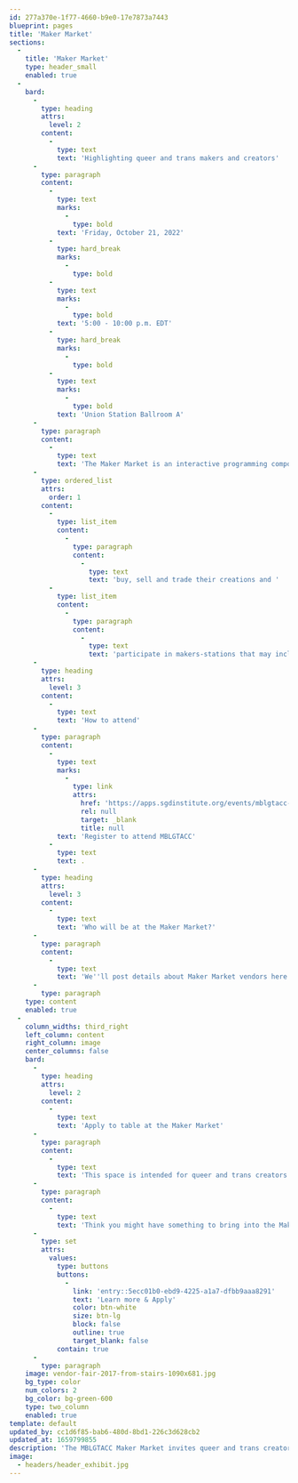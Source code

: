 ```yaml
---
id: 277a370e-1f77-4660-b9e0-17e7873a7443
blueprint: pages
title: 'Maker Market'
sections:
  -
    title: 'Maker Market'
    type: header_small
    enabled: true
  -
    bard:
      -
        type: heading
        attrs:
          level: 2
        content:
          -
            type: text
            text: 'Highlighting queer and trans makers and creators'
      -
        type: paragraph
        content:
          -
            type: text
            marks:
              -
                type: bold
            text: 'Friday, October 21, 2022'
          -
            type: hard_break
            marks:
              -
                type: bold
          -
            type: text
            marks:
              -
                type: bold
            text: '5:00 - 10:00 p.m. EDT'
          -
            type: hard_break
            marks:
              -
                type: bold
          -
            type: text
            marks:
              -
                type: bold
            text: 'Union Station Ballroom A'
      -
        type: paragraph
        content:
          -
            type: text
            text: 'The Maker Market is an interactive programming component of the Midwest Bisexual Lesbian Gay Transgender Asexual College Conference (MBLGTACC). The space invites conference attendees and vendors to'
      -
        type: ordered_list
        attrs:
          order: 1
        content:
          -
            type: list_item
            content:
              -
                type: paragraph
                content:
                  -
                    type: text
                    text: 'buy, sell and trade their creations and '
          -
            type: list_item
            content:
              -
                type: paragraph
                content:
                  -
                    type: text
                    text: 'participate in makers-stations that may include design-your-own-swag tables, prize giveaways, arts and crafts, skill-share demos, and much more! '
      -
        type: heading
        attrs:
          level: 3
        content:
          -
            type: text
            text: 'How to attend'
      -
        type: paragraph
        content:
          -
            type: text
            marks:
              -
                type: link
                attrs:
                  href: 'https://apps.sgdinstitute.org/events/mblgtacc-2022'
                  rel: null
                  target: _blank
                  title: null
            text: 'Register to attend MBLGTACC'
          -
            type: text
            text: .
      -
        type: heading
        attrs:
          level: 3
        content:
          -
            type: text
            text: 'Who will be at the Maker Market?'
      -
        type: paragraph
        content:
          -
            type: text
            text: 'We''ll post details about Maker Market vendors here as participants are confirmed.'
      -
        type: paragraph
    type: content
    enabled: true
  -
    column_widths: third_right
    left_column: content
    right_column: image
    center_columns: false
    bard:
      -
        type: heading
        attrs:
          level: 2
        content:
          -
            type: text
            text: 'Apply to table at the Maker Market'
      -
        type: paragraph
        content:
          -
            type: text
            text: 'This space is intended for queer and trans creators to sell/trade or provide demonstrations on a skill, craft, or art form. We also welcome vendors who represent or sell majority queer and trans content, such as independent booksellers, media outlets, clothing companies, etc. '
      -
        type: paragraph
        content:
          -
            type: text
            text: 'Think you might have something to bring into the Maker Market? Have questions?'
      -
        type: set
        attrs:
          values:
            type: buttons
            buttons:
              -
                link: 'entry::5ecc01b0-ebd9-4225-a1a7-dfbb9aaa8291'
                text: 'Learn more & Apply'
                color: btn-white
                size: btn-lg
                block: false
                outline: true
                target_blank: false
            contain: true
      -
        type: paragraph
    image: vendor-fair-2017-from-stairs-1090x681.jpg
    bg_type: color
    num_colors: 2
    bg_color: bg-green-600
    type: two_column
    enabled: true
template: default
updated_by: cc1d6f85-bab6-480d-8bd1-226c3d628cb2
updated_at: 1659799855
description: 'The MBLGTACC Maker Market invites queer and trans creators to sell/trade or provide demonstrations on a skill, craft or art form.'
image:
  - headers/header_exhibit.jpg
---
```

